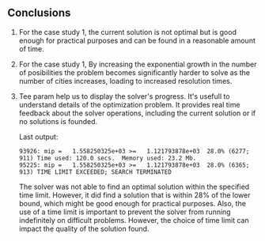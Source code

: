 ## Conclusions

1. For the case study 1, the current solution is not optimal but is good enough for practical purposes and can be found in a reasonable amount of time.

1. For the case study 1, By increasing the exponential growth in the number of posibilities the problem becomes significantly harder to solve as the number of cities increases, loading to increased resolution times. 


1. Tee param help us to display the solver's progress. It's usefull to understand details of the optimization problem. It provides real time feedback about the solver operations, including the current solution or if no solutions is founded. 

    Last output: 

    ```
    93926: mip =   1.558250325e+03 >=   1.121793878e+03  28.0% (6277; 911) Time used: 120.0 secs.  Memory used: 23.2 Mb.
    95225: mip =   1.558250325e+03 >=   1.121793878e+03  28.0% (6365; 913) TIME LIMIT EXCEEDED; SEARCH TERMINATED 
    ```

    The solver was not able to find an optimal solution within the specified time limit. However, it did find a solution that is within 28% of the lower bound, which might be good enough for practical purposes. Also, the use of a time limit is important to prevent the solver from running indefinitely on difficult problems. However, the choice of time limit can impact the quality of the solution found.